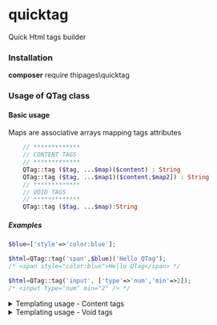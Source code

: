 # quicktag
Quick Html tags builder

### Installation
**composer** require thipages\quicktag


### Usage of QTag class
#### Basic usage
Maps are associative arrays mapping tags attributes
```php
    // *************
    // CONTENT TAGS
    // *************
    QTag::tag ($tag, ...$map)($content) : String
    QTag::tag ($tag, ...$map1)($content,$map2]) : String
    // *************
    // VOID TAGS
    // *************
    QTag::tag ($tag, ...$map):String
```
##### Examples
```php
$blue=['style'=>'color:blue'];

$html=QTag::tag('span',$blue)('Hello QTag');
/* <span style="color:blue">Hello QTag</span> */

$html=QTag::tag('input', ['type'=>'num','min'=>2]);
/* <input type="num" min="2" /> */
```

<details>
 <summary>Templating usage - Content tags</summary>
    
 ```php
    QTag::tag ($tag, ...$map1)[($content, ...$map2, true)]n($content, ...$mapN) : String
```
Examples
```php
$blue=['style'=>'color:blue'];

$template=QTag::tag('span',$blue)('Hello QTag', true);
$html=$template('...and more");
/* <span style="color:blue">Hello QTag...and more</span> */
```
</details>


<details>
 <summary>Templating usage - Void tags</summary>
    
```php
    QTag::tag ($tag, ...$map1, true)[(...$map2, true)]n(...$mapN) : String
```
##### Examples
```php
$blue=['style'=>'color:blue'];
$min=['min'=>2];

$template=QTag::tag('input',$blue, true);
$html=$template($min);
/* <input style="color:blue" min="2"/> */
```
</details>
